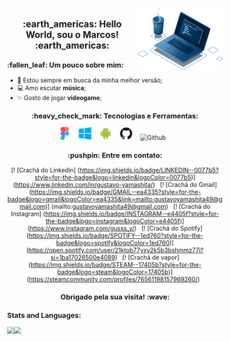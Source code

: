 <img align="right" src="./imagem/home-notebook.png" width="200"/>

<h2 align="center"> :earth_americas: Hello World, sou o Marcos! :earth_americas:</h2>

<h3> :fallen_leaf: Um pouco sobre mim: </h3>

<ul>
   <li> 🚀 Estou sempre em busca da minha melhor versão;</li>
   <li> 💻 Amo escutar <strong>música</strong>;</li>
   <li> ✨ Gosto de jogar <strong>videogame</strong>;</li>
</ul>

<h3 align="center"> :heavy_check_mark: Tecnologias e Ferramentas: </h3>
<p align="center">
    <img src="https://raw.githubusercontent.com/devicons/devicon/master/icons/figma/figma-original.svg" alt="Figma" height="30"/>&emsp;
    <img src="https://raw.githubusercontent.com/devicons/devicon/00f02ef57fb7601fd1ddcc2fe6fe670fef3ae3e4/icons/windows8/windows8-original.svg" alt="Windows" height="30"/>&emsp;
    <img src="https://raw.githubusercontent.com/devicons/devicon/master/icons/android/android-original.svg" alt="Android" height="30"/>&emsp;
    <img src="https://raw.githubusercontent.com/devicons/devicon/00f02ef57fb7601fd1ddcc2fe6fe670fef3ae3e4/icons/github/github-original.svg" alt="Github" height="30"/>&emsp;
    <img src="https://cdn.jsdelivr.net/gh/devicons/devicon/icons/mysql/mysql-original.svg" alt="Github" height="30"/>&emsp;
</p>

<h3 align="center"> :pushpin: Entre em contato: </h3>

<div align="center">
    
[! [Crachá do Linkedin] (https://img.shields.io/badge/LINKEDIN--0077b5?style=for-the-badge&logo=linkedin&logoColor=0077b5)] (https://www.linkedin.com/in/gustavo-yamashita/) &nbsp;
[! [Crachá do Gmail] (https://img.shields.io/badge/GMAIL--ea4335?style=for-the-badge&logo=gmail&logoColor=ea4335&link=mailto:gustavoyamashita49@gmail.com)] (mailto:gustavoyamashita49@gmail.com) &nbsp;
[! [Crachá do Instagram] (https://img.shields.io/badge/INSTAGRAM--e4405f?style=for-the-badge&logo=instagram&logoColor=e4405f)] (https://www.instagram.com/gusss_y/) &nbsp;
[! [Crachá do Spotify] (https://img.shields.io/badge/SPOTIFY--1ed760?style=for-the-badge&logo=spotify&logoColor=1ed760)] (https://open.spotify.com/user/21ktob77yxy2k5b3bshmmz77i?si=1ba17026500e4089) &nbsp;
[! [Crachá de vapor] (https://img.shields.io/badge/STEAM--17405b?style=for-the-badge&logo=steam&logoColor=17405b)] (https://steamcommunity.com/profiles/76561198157969260/) &nbsp;

</div>

    
<h3 align="center"> Obrigado pela sua visita! :wave: </h3>

### Stats and Languages:
<img height="150em" src="https://github-readme-stats.vercel.app/api?username=Marcos26-tech&show_icons=true&theme=dracula"/><img height="150em" src="https://github-readme-stats.vercel.app/api/top-langs/?username=Marcos26-tech&layout=compact&theme=dracula"/>
</div>
 
